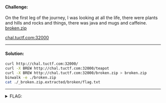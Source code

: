 #### Challenge:

On the first leg of the journey, I was looking at all the life, there were plants and hills and rocks and things, there was java and mugs and caffeine. [broken.zip](./broken.zip ":ignore")

[chal.tuctf.com:32000](http://chal.tuctf.com:32000)

---

#### Solution:

```bash
curl http://chal.tuctf.com:32000/
curl -X BREW http://chal.tuctf.com:32000/teapot
curl -X BREW http://chal.tuctf.com:32000/broken.zip > broken.zip
binwalk -e ./broken.zip
cat ./_broken.zip.extracted/broken/flag.txt
```

---

<details><summary>FLAG:</summary>

```
TUCTF{d0_y0u_cr4v3_th3_418}
```

</details>
<br/>
